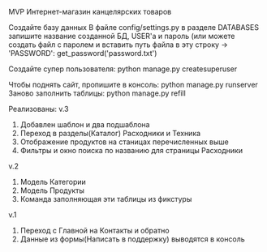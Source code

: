 MVP Интернет-магазин канцелярских товаров

Создайте базу данных
В файле config/settings.py в разделе DATABASES запишите название созданной БД, USER'а и пароль
(или можете создать файл с паролем и вставить путь файла в эту строку -> 'PASSWORD': get_password('password.txt')

Создайте супер пользователя: python manage.py createsuperuser

Чтобы поднять сайт, пропишите в консоль: python manage.py runserver
Заново заполнить таблицы: python manage.py refill

Реализованы: 
v.3
1. Добавлен шаблон и два подшаблона
2. Переход в разделы(Каталог) Расходники и Техника
3. Отображение продуктов на станицах перечисленных выше
4. Фильтры и окно поиска по названию для страницы Расходники

v.2
1. Модель Категории
2. Модель Продукты
3. Команда заполняющая эти таблицы из фикстуры

v.1
1. Переход с Главной на Контакты и обратно
2. Данные из формы(Написать в поддержку) выводятся в консоль
